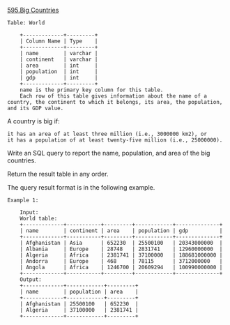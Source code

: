 <a href='https://leetcode.com/problems/big-countries'> 595.Big Countries </a>


	Table: World

		+-------------+---------+
		| Column Name | Type    |
		+-------------+---------+
		| name        | varchar |
		| continent   | varchar |
		| area        | int     |
		| population  | int     |
		| gdp         | int     |
		+-------------+---------+
		name is the primary key column for this table.
		Each row of this table gives information about the name of a country, the continent to which it belongs, its area, the population, and its GDP value.

 

A country is big if:

    it has an area of at least three million (i.e., 3000000 km2), or
    it has a population of at least twenty-five million (i.e., 25000000).

Write an SQL query to report the name, population, and area of the big countries.

Return the result table in any order.

The query result format is in the following example.

 

	Example 1:

		Input: 
		World table:
		+-------------+-----------+---------+------------+--------------+
		| name        | continent | area    | population | gdp          |
		+-------------+-----------+---------+------------+--------------+
		| Afghanistan | Asia      | 652230  | 25500100   | 20343000000  |
		| Albania     | Europe    | 28748   | 2831741    | 12960000000  |
		| Algeria     | Africa    | 2381741 | 37100000   | 188681000000 |
		| Andorra     | Europe    | 468     | 78115      | 3712000000   |
		| Angola      | Africa    | 1246700 | 20609294   | 100990000000 |
		+-------------+-----------+---------+------------+--------------+
		Output: 
		+-------------+------------+---------+
		| name        | population | area    |
		+-------------+------------+---------+
		| Afghanistan | 25500100   | 652230  |
		| Algeria     | 37100000   | 2381741 |
		+-------------+------------+---------+


